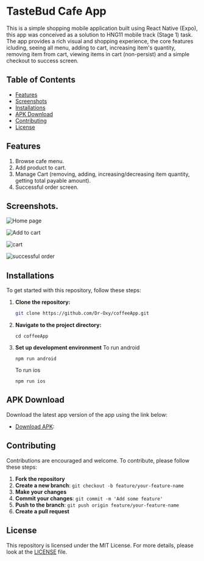 # TasteBud Cafe App

This is a simple shopping mobile application built using React Native (Expo), this app was conceived as a solution to HNG11 mobile track (Stage 1) task. The app provides a rich visual and shopping experience, the core features icluding, seeing all menu, adding to cart, increasing item's quantity, removing item from cart, viewing items in cart (non-persist) and a simple checkout to success screen.

## Table of Contents

- [Features](#Features)
- [Screenshots](#screenshots)
- [Installations](#installations)
- [APK Download](#apk-download)
- [Contributing](#contributing)
- [License](#license)

## Features

1. Browse cafe menu.
2. Add product to cart.
3. Manage Cart (removing, adding, increasing/decreasing item quantity, getting total payable amount).
4. Successful order screen.

## Screenshots.

![Home page](assets/screenshots/Menu.png)

![Add to cart](assets/screenshots/Add-to-Cart.png)

![cart](assets/screenshots/Cart.png)

![successful order](assets/screenshots/Success.png)

## Installations

To get started with this repository, follow these steps:

1. **Clone the repository:**

   ```bash
   git clone https://github.com/Dr-Oxy/coffeeApp.git
   ```

2. **Navigate to the project directory:**

   ```
   cd coffeeApp
   ```

3. **Set up development environment**
   To run android

   ```
   npm run android
   ```

   To run ios

   ```
   npm run ios
   ```

## APK Download

Download the latest app version of the app using the link below:

- [Download APK](https://github.com/expo/expo):

## Contributing

Contributions are encouraged and welcome. To contribute, please follow these steps:

1. **Fork the repository**
2. **Create a new branch**: `git checkout -b feature/your-feature-name`
3. **Make your changes**
4. **Commit your changes**: `git commit -m 'Add some feature'`
5. **Push to the branch**: `git push origin feature/your-feature-name`
6. **Create a pull request**

## License

This repository is licensed under the MIT License. For more details, please look at the [LICENSE](LICENSE) file.

